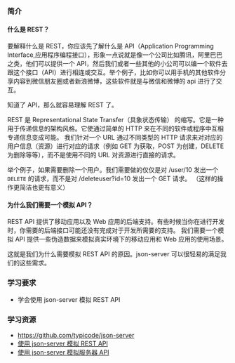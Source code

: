 ### 简介

#### 什么是 REST？

要解释什么是 REST，你应该先了解什么是 API（Application Programming Interface,应用程序编程接口），形象一点说就是像一个公司比如腾讯，阿里巴巴之类，他们可以提供一个 API，然后我们或者一些其他的小公司可以编一个软件去跟这个接口（API）进行相连或交互。举个例子，比如你可以用手机的其他软件分享内容到微信朋友圈或者新浪微博，这些软件就是与微信和微博的 api 进行了交互。

知道了 API，那么就容易理解 REST 了。

REST 是 Representational State Transfer（具象状态传输） 的缩写。它是一种用于传递信息的架构风格。它使通过简单的 HTTP 来在不同的软件或程序中互相专递信息变成可能。 我们针对一个 URL 通过不同类型的 HTTP 请求来对对应的用户信息（资源）进行对应的请求（例如 GET 为获取，POST 为创建，DELETE 为删除等等），而不是使用不同的 URL 对资源进行直接的请求。

举个例子，如果需要删除一个用户。我们需要做的仅仅是对 /user/10 发出一个 `DELETE` 的请求，而不是对 /deleteuser?id=10 发出一个 GET 请求。 （这样的操作更简洁也更有意义）

#### 为什么我们需要一个模拟 API？

REST API 提供了移动应用以及 Web 应用的后端支持。有些时候当你在进行开发时，你需要的后端接口可能还没有完成对于开发所需要的支持。 我们需要一个模拟 API 提供一些伪造数据来模拟真实环境下的移动应用和 Web 应用的使用场景。

这就是我们为什么需要模拟 REST API 的原因。json-server 可以很轻易的满足我们的这些需求。

### 学习要求

* 学会使用 json-server 模拟 REST API

### 学习资源

* https://github.com/typicode/json-server
* [使用 json-server 模拟 REST API](https://www.cnblogs.com/itfantasy/p/6043111.html)
* [使用 json-server 模拟服务器 API](https://www.jianshu.com/p/5bb86a770e23)
